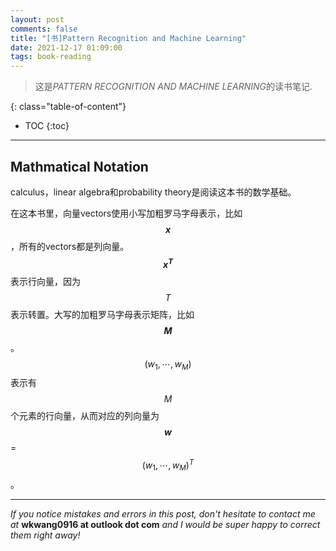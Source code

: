 ```yaml
---
layout: post
comments: false
title: "[书]Pattern Recognition and Machine Learning"
date: 2021-12-17 01:09:00
tags: book-reading
---
```


> 这是*PATTERN RECOGNITION AND MACHINE LEARNING*的读书笔记.


<!--more-->

{: class="table-of-content"}
* TOC
{:toc}

---

## Mathmatical Notation

calculus，linear algebra和probability theory是阅读这本书的数学基础。

在这本书里，向量vectors使用小写加粗罗马字母表示，比如 **$$x$$** ，所有的vectors都是列向量。**$$x^T$$** 表示行向量，因为$$T$$表示转置。大写的加粗罗马字母表示矩阵，比如 **$$M$$** 。$$(w_1, \cdots, w_M)$$表示有$$M$$个元素的行向量，从而对应的列向量为 **$$w$$** = $$(w_1, \cdots, w_M)^T$$。






---

*If you notice mistakes and errors in this post, don't hesitate to contact me at* **wkwang0916 at outlook dot com** *and I would be super happy to correct them right away!*
